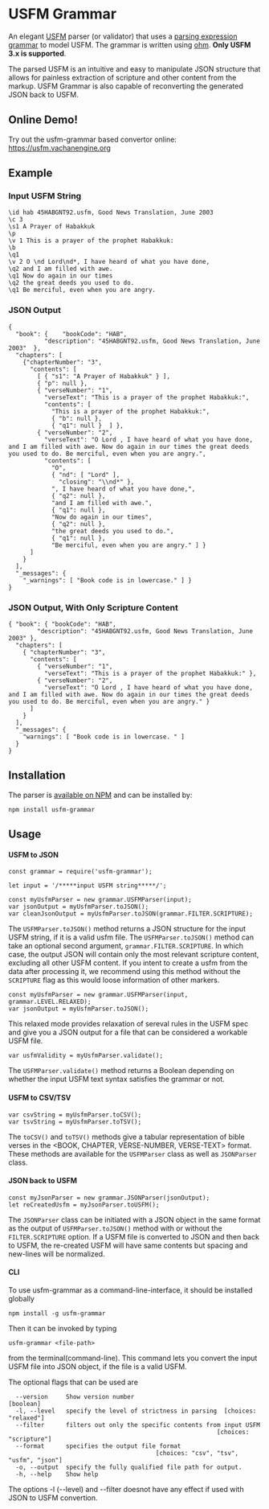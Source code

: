 # USFM Grammar

An elegant [USFM](https://github.com/ubsicap/usfm) parser (or validator) that uses a [parsing expression grammar](https://en.wikipedia.org/wiki/Parsing_expression_grammar) to model USFM. The grammar is written using [ohm](https://ohmlang.github.io/). **Only USFM 3.x is supported**. 

The parsed USFM is an intuitive and easy to manipulate JSON structure that allows for painless extraction of scripture and other content from the markup. USFM Grammar is also capable of reconverting the generated JSON back to USFM.

## Online Demo!

Try out the usfm-grammar based convertor online: https://usfm.vachanengine.org

## Example

### Input USFM String

```
\id hab 45HABGNT92.usfm, Good News Translation, June 2003
\c 3
\s1 A Prayer of Habakkuk
\p
\v 1 This is a prayer of the prophet Habakkuk:
\b
\q1
\v 2 O \nd Lord\nd*, I have heard of what you have done,
\q2 and I am filled with awe.
\q1 Now do again in our times
\q2 the great deeds you used to do.
\q1 Be merciful, even when you are angry.
```

### JSON Output

```
{
  "book": {    "bookCode": "HAB",
          "description": "45HABGNT92.usfm, Good News Translation, June 2003"  },
  "chapters": [
    {"chapterNumber": "3",
      "contents": [
        [ { "s1": "A Prayer of Habakkuk" } ],
        { "p": null },
        { "verseNumber": "1",
          "verseText": "This is a prayer of the prophet Habakkuk:",
          "contents": [
            "This is a prayer of the prophet Habakkuk:",
            { "b": null },
            { "q1": null }  ] },
        { "verseNumber": "2",
          "verseText": "O Lord , I have heard of what you have done, and I am filled with awe. Now do again in our times the great deeds you used to do. Be merciful, even when you are angry.",
          "contents": [
            "O",
            { "nd": [ "Lord" ],
              "closing": "\\nd*" },
            ", I have heard of what you have done,",
            { "q2": null },
            "and I am filled with awe.",
            { "q1": null },
            "Now do again in our times",
            { "q2": null },
            "the great deeds you used to do.",
            { "q1": null },
            "Be merciful, even when you are angry." ] }
      ]
    }
  ],
  "_messages": {
    "_warnings": [ "Book code is in lowercase." ] }
}

```

### JSON Output, With Only Scripture Content

```
{ "book": { "bookCode": "HAB",
        "description": "45HABGNT92.usfm, Good News Translation, June 2003" },
  "chapters": [
    { "chapterNumber": "3",
      "contents": [
        { "verseNumber": "1",
          "verseText": "This is a prayer of the prophet Habakkuk:" },
        { "verseNumber": "2",
          "verseText": "O Lord , I have heard of what you have done, and I am filled with awe. Now do again in our times the great deeds you used to do. Be merciful, even when you are angry." }
      ]
    }
  ],
  "_messages": {
    "warnings": [ "Book code is in lowercase. " ]
  }
}
```

## Installation

The parser is [available on NPM](https://www.npmjs.com/package/usfm-grammar) and can be installed by:

`npm install usfm-grammar`

## Usage

#### USFM to JSON
```
const grammar = require('usfm-grammar');

let input = '/*****input USFM string*****/';

const myUsfmParser = new grammar.USFMParser(input);
var jsonOutput = myUsfmParser.toJSON();
var cleanJsonOutput = myUsfmParser.toJSON(grammar.FILTER.SCRIPTURE);
```

The `USFMParser.toJSON()` method returns a JSON structure for the input USFM string, if it is a valid usfm file.
The `USFMParser.toJSON()` method can take an optional second argument, `grammar.FILTER.SCRIPTURE`. In which case, the output JSON will contain only the most relevant scripture content, excluding all other USFM content.
If you intent to create a usfm from the data after processing it, we recommend using this method without the `SCRIPTURE` flag as this would loose information of other markers. 

```
const myUsfmParser = new grammar.USFMParser(input, grammar.LEVEL.RELAXED);
var jsonOutput = myUsfmParser.toJSON();
```
This relaxed mode provides relaxation of sereval rules in the USFM spec and give you a JSON output for a file that can be considered a workable USFM file.

```
var usfmValidity = myUsfmParser.validate();
```
The `USFMParser.validate()` method returns a Boolean depending on whether the input USFM text syntax satisfies the grammar or not.

#### USFM to CSV/TSV
```
var csvString = myUsfmParser.toCSV();
var tsvString = myUsfmParser.toTSV();
```
The `toCSV()` and `toTSV()` methods give a tabular representation of bible verses in the <BOOK, CHAPTER, VERSE-NUMBER, VERSE-TEXT> format. These methods are available for the `USFMParser` class as well as `JSONParser` class.

#### JSON back to USFM
```
const myJsonParser = new grammar.JSONParser(jsonOutput);
let reCreatedUsfm = myJsonParser.toUSFM();
```
The `JSONParser` class can be initiated with a JSON object in the same format as the output of `USFMParser.toJSON()` method with or without the `FILTER.SCRIPTURE` option. If a USFM file is converted to JSON and then back to USFM, the re-created USFM will have same contents but spacing and new-lines will be normalized.

#### CLI

To use usfm-grammar as a command-line-interface, it should be installed globally

`npm install -g usfm-grammar`

Then it can be invoked by typing 

`usfm-grammar <file-path>`

from the terminal(command-line). This command lets you convert the input USFM file into JSON object, if the file is a valid USFM.

The optional flags that can be used are
```
  --version     Show version number                                    [boolean]
  -l, --level   specify the level of strictness in parsing  [choices: "relaxed"]
  --filter      filters out only the specific contents from input USFM
                                                          [choices: "scripture"]
  --format      specifies the output file format
                                         [choices: "csv", "tsv", "usfm", "json"]
  -o, --output  specify the fully qualified file path for output.
  -h, --help    Show help 
```
The options -l (--level) and --filter doesnot have any effect if used with JSON to USFM convertion. 